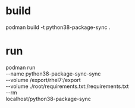 # build
podman build -t python38-package-sync .

# run
podman run \
--name python38-package-sync-sync \
--volume /export/rhel7:/export \
--volume ./root/requirements.txt:/requirements.txt \
--rm \
localhost/python38-package-sync
